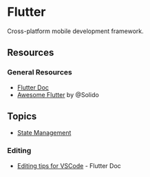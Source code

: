# Flutter

Cross-platform mobile development framework.

## Resources

### General Resources

- [Flutter Doc](https://flutter.dev)
- [Awesome Flutter](https://github.com/Solido/awesome-flutter) by @Solido

## Topics

- [State Management](https://flutter.dev/docs/development/data-and-backend/state-mgmt)

### Editing

- [Editing tips for VSCode](https://flutter.dev/docs/development/tools/vs-code#editing-tips-for-flutter-code) - Flutter Doc


